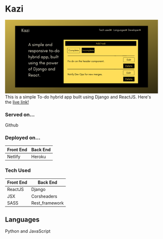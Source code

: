 # Kazi
![Trailer pic](/kazi_site.png)
This is a simple To-do hybrid app built using Django and ReactJS. Here's the [live link!](https://kazi-list.netlify.app/)

### Served on...
Github

### Deployed on...
Front End | Back End
------------ | -------------
Netlify | Heroku


### Tech Used
Front End | Back End
------------ | -------------
ReactJS | Django
JSX | Corsheaders
SASS | Rest_framework

## Languages
Python and JavaScript
